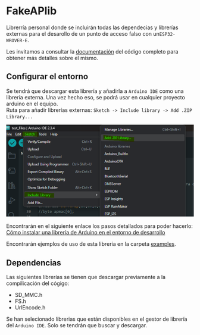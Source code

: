 # FakeAPlib

Librerría personal donde se incluirán todas las dependecias y librerías externas para el desarollo de un punto de acceso falso con un`ESP32-WROVER-E`.<br>

Les invitamos a consultar la [documentación](./documentation/html/index.html) del código completo para obtener más detalles sobre el mismo.<br>


## Configurar el entorno

Se tendrá que descargar esta librería y añadirla a `Arduino IDE` como una librería externa. Una vez hecho eso, se podrá usar en cualquier proyecto arduino en el equipo.<br>
Ruta para añadir librerías externas: ``Sketch -> Include library -> Add .ZIP  Library...``

![Screenshot of a the route to add external libraries in Arduino IDE](image.png)

Encontrarán en el siguiente enlace los pasos detallados para poder hacerlo: [Cómo instalar una librería de Arduino en el entorno de desarrollo](https://programarfacil.com/blog/arduino-blog/instalar-una-libreria-de-arduino/)

Encontrarán ejemplos de uso de esta libreria en la carpeta [examples](./examples/).<br>


## Dependencias
Las siguientes librerías se tienen que descargar previamente a la compilicación del cógigo:
* SD_MMC.h
* FS.h
* UrlEncode.h

Se han selecionado librerias que están disponibles en el gestor de librería del `Arduino IDE`. Solo se tendrán que buscar y descargar.